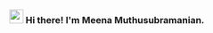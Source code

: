 <h3 align="center"> <img src="https://media.giphy.com/media/hvRJCLFzcasrR4ia7z/giphy.gif" width="25px"> Hi there! I'm Meena Muthusubramanian. </h3>


<!--
**muthusm/muthusm** is a ✨ _special_ ✨ repository because its `README.md` (this file) appears on your GitHub profile.

Here are some ideas to get you started:

- 🔭 I’m currently working on ...
- 🌱 I’m currently learning ...
- 👯 I’m looking to collaborate on ...
- 🤔 I’m looking for help with ...
- 💬 Ask me about ...
- 📫 How to reach me: ...
- 😄 Pronouns: ...
- ⚡ Fun fact: ...
-->
